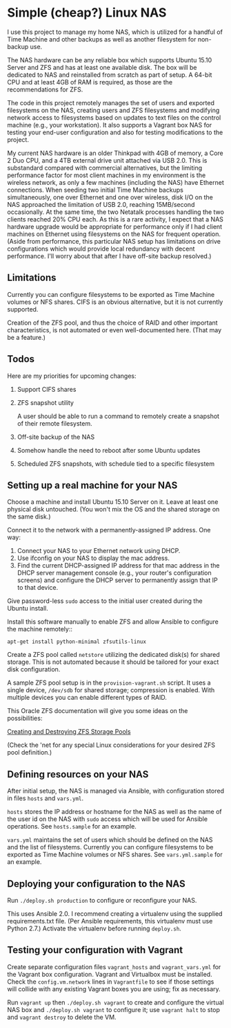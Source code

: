 Simple (cheap?) Linux NAS
=========================

I use this project to manage my home NAS, which is utilized for a handful of
Time Machine and other backups as well as another filesystem for non-backup
use.

The NAS hardware can be any reliable box which supports Ubuntu 15.10 Server
and ZFS and has at least one available disk.  The box will be dedicated to
NAS and reinstalled from scratch as part of setup.  A 64-bit CPU and at least
4GB of RAM is required, as those are the recommendations for ZFS.

The code in this project remotely manages the set of users and exported
filesystems on the NAS, creating users and ZFS filesystems and modifying
network access to filesystems based on updates to text files on the control
machine (e.g., your workstation).  It also supports a Vagrant box NAS for
testing your end-user configuration and also for testing modifications to
the project.

My current NAS hardware is an older Thinkpad with 4GB of memory, a
Core 2 Duo CPU, and a 4TB external drive unit attached via USB 2.0.  This is
substandard compared with commercial alternatives, but the limiting
performance factor for most client machines in my environment is the wireless
network, as only a few machines (including the NAS) have Ethernet connections.
When seeding two initial Time Machine backups simultaneously, one over Ethernet and one over
wireless, disk I/O on the NAS approached the limitation of USB 2.0, reaching
15MB/second occasionally.  At the same time, the two Netatalk processes
handling the two clients reached 20% CPU each.  As this is a rare activity,
I expect that a NAS hardware upgrade would be appropriate for performance
only if I had client machines on Ethernet using filesystems on the NAS for
frequent operation.  (Aside from performance, this particular NAS setup
has limitations on drive configurations which would provide local redundancy
with decent performance.  I'll worry about that after I have off-site backup
resolved.)

Limitations
-----------

Currently you can configure filesystems to be exported as Time Machine volumes
or NFS shares.  CIFS is an obvious alternative, but it is not currently
supported.

Creation of the ZFS pool, and thus the choice of RAID and other important
characteristics, is not automated or even well-documented here.  (That may
be a feature.)

Todos
-----

Here are my priorities for upcoming changes:

1. Support CIFS shares
2. ZFS snapshot utility

   A user should be able to run a command to remotely create a snapshot of
   their remote filesystem.
3. Off-site backup of the NAS
4. Somehow handle the need to reboot after some Ubuntu updates
5. Scheduled ZFS snapshots, with schedule tied to a specific filesystem

Setting up a real machine for your NAS
--------------------------------------

Choose a machine and install Ubuntu 15.10 Server on it.  Leave at least one
physical disk untouched.  (You won't mix the OS and the shared storage on 
the same disk.)

Connect it to the network with a permanently-assigned IP address.  One way:

1. Connect your NAS to your Ethernet network using DHCP.
2. Use ifconfig on your NAS to display the mac address.
3. Find the current DHCP-assigned IP address for that mac address in the DHCP
   server management console (e.g., your router's configuration screens)
   and configure the DHCP server to permanently assign that IP to that device.

Give password-less `sudo` access to the initial user created during the
Ubuntu install.

Install this software manually to enable ZFS and allow Ansible to configure
the machine remotely::

    apt-get install python-minimal zfsutils-linux

Create a ZFS pool called `netstore` utilizing the dedicated disk(s) for shared
storage.  This is not automated because it should be tailored for your exact
disk configuration.

A sample ZFS pool setup is in the `provision-vagrant.sh` script.  It uses a
single device, `/dev/sdb` for shared storage; compression is enabled.  With
multiple devices you can enable different types of RAID.

This Oracle ZFS documentation will give you some ideas on the possibilities:

[Creating and Destroying ZFS Storage Pools](http://docs.oracle.com/cd/E23823_01/html/819-5461/gaypw.html)

(Check the 'net for any special Linux considerations for your desired ZFS pool
definition.)

Defining resources on your NAS
------------------------------

After initial setup, the NAS is managed via Ansible, with configuration stored
in files `hosts` and `vars.yml`.

`hosts` stores the IP address or hostname for the NAS as well as the name of
the user id on the NAS with `sudo` access which will be used for Ansible
operations.  See `hosts.sample` for an example.

`vars.yml` maintains the set of users which should be defined on the NAS and
the list of filesystems.  Currently you can configure filesystems to be
exported as Time Machine volumes or NFS shares.  See `vars.yml.sample` for
an example.

Deploying your configuration to the NAS
---------------------------------------

Run `./deploy.sh production` to configure or reconfigure your NAS.

This uses Ansible 2.0.  I recommend creating a virtualenv using the supplied
requirements.txt file.  (Per Ansible requirements, this virtualenv must use 
Python 2.7.)  Activate the virtualenv before running `deploy.sh`.

Testing your configuration with Vagrant
---------------------------------------

Create separate configuration files `vagrant_hosts` and `vagrant_vars.yml`
for the Vagrant box configuration.  Vagrant and Virtualbox must be installed.
Check the `config.vm.network` lines in `Vagrantfile` to see if those settings
will collide with any existing Vagrant boxes you are using; fix as necessary.

Run `vagrant up` then `./deploy.sh vagrant` to create and configure the
virtual NAS box and `./deploy.sh vagrant` to configure it; use
`vagrant halt` to stop and `vagrant destroy` to delete the VM.
